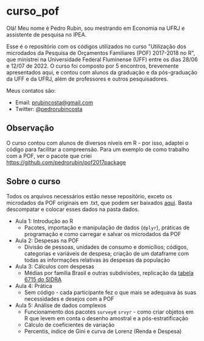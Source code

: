 # curso_pof
 
Olá!
Meu nome é Pedro Rubin, sou mestrando em Economia na UFRJ e assistente de pesquisa no IPEA.

Esse é o repositório com os códigos utilizados no curso "Utilização dos microdados da Pesquisa de Orçamentos Familiares (POF) 2017-2018 no R", que ministrei na Universidade Federal Fluminense (UFF) entre os dias 28/06 e 12/07 de 2022. O curso foi composto por 5 encontros, brevemente apresentados aqui, e contou com alunos da graduação e da pós-graduação da UFF e da UFRJ, além de professores e outros pesquisadores.

Meus contatos são:

* Email: prubincosta@gmail.com
* Twitter: [@pedrorubincosta](http://www.twitter.com/pedrorubincosta)

## Observação

O curso contou com alunos de diversos níveis em R - por isso, adaptei o código para facilitar a compreensão.
Para um exemplo de como trabalho com a POF, ver o pacote que criei https://github.com/pedrorubin/pof2017package

## Sobre o curso

Todos os arquivos necessários estão nesse repositório, exceto os microdados da POF originais em .txt, que podem ser baixados [aqui](https://www.ibge.gov.br/estatisticas/sociais/saude/24786-pesquisa-de-orcamentos-familiares-2.html?=&t=microdados). Basta descompatar e colocar esses dados na pasta dados.

* Aula 1: Introdução ao R
  * Pacotes, importação e manipulação de dados (`dplyr`), práticas de programação e como carregar e salvar os microdados da POF
* Aula 2: Despesas na POF
  * Divisão de pessoas, unidades de consumo e domicílios; códigos, categorias e variáveis de despesa; criação de um dataframe com todas as informações relativas às despesas da população
* Aula 3: Cálculos com despesas
  * Médias por família Brasil e outras subdivisões, replicação da [tabela 6715 do SIDRA](https://sidra.ibge.gov.br/Tabela/6715)
* Aula 4: Prática
  * Sem código - cada participante fez o que mais se adequava às suas necessidades e desejos com a POF
* Aula 5: Análise de dados complexos
  * Funcionamento dos pacotes `survey`e `srvyr` - como criar objetos em R que levem em conta o desenho amostral e a pós-estratificação
  * Cálculo de coeficientes de variação
  * Percentis, índice de Gini e curva de Lorenz (Renda e Despesa) 
